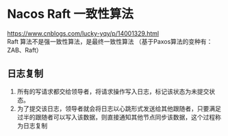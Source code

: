 # Nacos Raft 一致性算法
https://www.cnblogs.com/lucky-yqy/p/14001329.html   
Raft 算法不是强一致性算法，是最终一致性算法 （基于Paxos算法的变种有：ZAB、Raft）

## 日志复制
1. 所有的写请求都交给领导者，将请求操作写入日志，标记该状态为未提交状态。
2. 为了提交该日志，领导者就会将日志以心跳形式发送给其他跟随者，只要满足过半的跟随者可以写入该数据，则直接通知其他节点同步该数据，这个过程称为日志复制